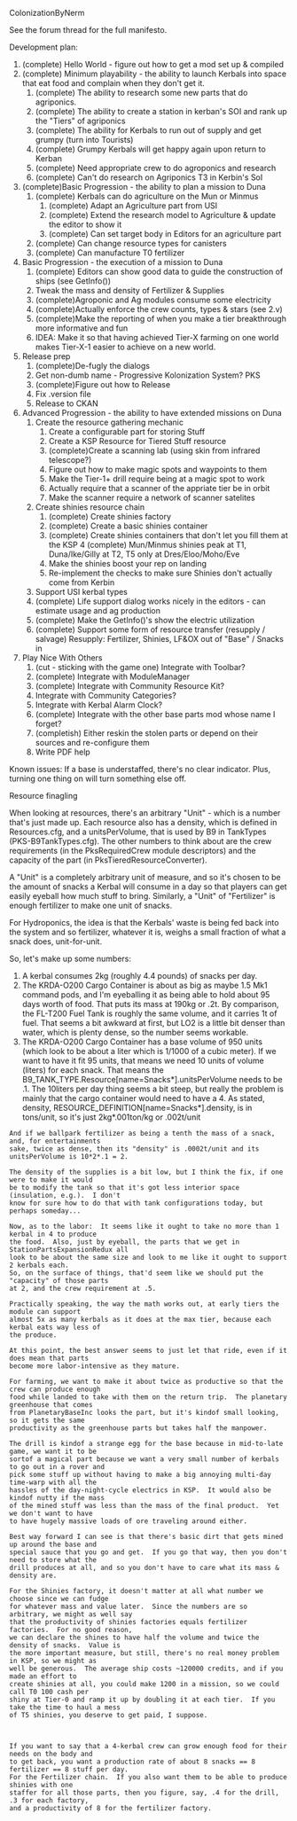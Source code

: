 ColonizationByNerm

See the forum thread for the full manifesto.



Development plan:

1. (complete)  Hello World - figure out how to get a mod set up & compiled
2. (complete)  Minimum playability - the ability to launch Kerbals into space that eat food and complain when they don't get it.
   1.  (complete) The ability to research some new parts that do agriponics.
   2.  (complete) The ability to create a station in kerban's SOI and rank up the "Tiers" of agriponics
   3.  (complete) The ability for Kerbals to run out of supply and get grumpy (turn into Tourists)
   4.  (complete) Grumpy Kerbals will get happy again upon return to Kerban
   5.  (complete) Need appropriate crew to do agroponics and research
   6.  (complete) Can't do research on Agriponics T3 in Kerbin's SoI
3. (complete)Basic Progression - the ability to plan a mission to Duna
   1.  (complete) Kerbals can do agriculture on the Mun or Minmus
       1.  (complete) Adapt an Agriculture part from USI
       2.  (complete) Extend the research model to Agriculture & update the editor to show it
       3.  (complete) Can set target body in Editors for an agriculture part
   2.  (complete) Can change resource types for canisters
   3.  (complete) Can manufacture T0 fertilizer
4. Basic Progression - the execution of a mission to Duna
   1.  (complete) Editors can show good data to guide the construction of ships (see GetInfo())
   2.  Tweak the mass and density of Fertilizer & Supplies
   3.  (complete)Agroponic and Ag modules consume some electricity
   4.  (complete)Actually enforce the crew counts, types & stars (see 2.v)
   5.  (complete)Make the reporting of when you make a tier breakthrough more informative and fun
   6.  IDEA: Make it so that having achieved Tier-X farming on one world makes Tier-X-1 easier to achieve on a new world.
5. Release prep
   1.  (complete)De-fugly the dialogs
   2.  Get non-dumb name - Progressive Kolonization System?  PKS
   3.  (complete)Figure out how to Release
   4.  Fix .version file
   4.  Release to CKAN
6. Advanced Progression - the ability to have extended missions on Duna
   1.  Create the resource gathering mechanic
       1.  Create a configurable part for storing Stuff
       2.  Create a KSP Resource for Tiered Stuff resource
       3.  (complete)Create a scanning lab (using skin from infrared telescope?)
       4.  Figure out how to make magic spots and waypoints to them
       5.  Make the Tier-1+ drill require being at a magic spot to work
       6.  Actually require that a scanner of the appriate tier be in orbit
       7.  Make the scanner require a network of scanner satelites
   2.  Create shinies resource chain
       1.  (complete) Create shinies factory
       2.  (complete) Create a basic shinies container
       3.  (complete) Create shinies containers that don't let you fill them at the KSP
       4   (complete) Mun/Minmus shinies peak at T1, Duna/Ike/Gilly at T2, T5 only at Dres/Eloo/Moho/Eve
       5.  Make the shinies boost your rep on landing
       6.  Re-implement the checks to make sure Shinies don't actually come from Kerbin
   3.  Support USI kerbal types
   4.  (complete) Life support dialog works nicely in the editors - can estimate usage and ag production
   5.  (complete) Make the GetInfo()'s show the electric utilization
   6.  (complete) Support some form of resource transfer (resupply / salvage)
        Resupply:  Fertilizer, Shinies, LF&OX out of "Base" / Snacks in
7. Play Nice With Others
   1.  (cut - sticking with the game one) Integrate with Toolbar?
   2.  (complete) Integrate with ModuleManager
   3.  (complete) Integrate with Community Resource Kit?
   4.  Integrate with Community Categories?
   5.  Integrate with Kerbal Alarm Clock?
   6.  (complete) Integrate with the other base parts mod whose name I forget?
   7.  (completish) Either reskin the stolen parts or depend on their sources and re-configure them
   8.  Write PDF help

Known issues:
  If a base is understaffed, there's no clear indicator.  Plus, turning one thing on will turn something else off.

   Resource finagling

   When looking at resources, there's an arbitrary "Unit" - which is a number that's just made up.
   Each resource also has a density, which is defined in Resources.cfg, and a unitsPerVolume, that
   is used by B9 in TankTypes (PKS-B9TankTypes.cfg).  The other numbers to think about are the crew
   requirements (in the PksRequiredCrew module descriptors) and the capacity of the part (in
   PksTieredResourceConverter).

   A "Unit" is a completely arbitrary unit of measure, and so it's chosen to be the amount of snacks
   a Kerbal will consume in a day so that players can get easily eyeball how much stuff to bring.
   Similarly, a "Unit" of "Fertilizer" is enough fertilizer to make one unit of snacks.

   For Hydroponics, the idea is that the Kerbals' waste is being fed back into the system and
   so fertilizer, whatever it is, weighs a small fraction of what a snack does, unit-for-unit.

   So, let's make up some numbers:
   
   1.  A kerbal consumes 2kg (roughly 4.4 pounds) of snacks per day.
   2.  The KRDA-O200 Cargo Container is about as big as maybe 1.5 Mk1 command pods, and I'm
       eyeballing it as being able to hold about 95 days worth of food.  That puts its mass
       at 190kg or .2t.  By comparison, the FL-T200 Fuel Tank is roughly the same volume,
       and it carries 1t of fuel.  That seems a bit awkward at first, but LO2 is a little
       bit denser than water, which is plenty dense, so the number seems workable.
   3.  The KRDA-O200 Cargo Container has a base volume of 950 units (which look to be about
       a liter which is 1/1000 of a cubic meter).   If we want to have it fit 95 units,
       that means we need 10 units of volume (liters) for each snack.  That means the
       B9_TANK_TYPE.Resource[name=Snacks*].unitsPerVolume needs to be .1.  The 10liters
       per day thing seems a bit steep, but really the problem is mainly that the cargo
       container would need to have a 
    4. As stated, density, RESOURCE_DEFINITION[name=Snacks*].density, is in tons/unit, so
       it's just 2kg*.001ton/kg or .002t/unit

    And if we ballpark fertilizer as being a tenth the mass of a snack, and, for entertainments
    sake, twice as dense, then its "density" is .0002t/unit and its unitsPerVolume is 10*2*.1 = 2.

    The density of the supplies is a bit low, but I think the fix, if one were to make it would
    be to modify the tank so that it's got less interior space (insulation, e.g.).  I don't
    know for sure how to do that with tank configurations today, but perhaps someday...

    Now, as to the labor:  It seems like it ought to take no more than 1 kerbal in 4 to produce
    the food.  Also, just by eyeball, the parts that we get in StationPartsExpansionRedux all
    look to be about the same size and look to me like it ought to support 2 kerbals each.
    So, on the surface of things, that'd seem like we should put the "capacity" of those parts
    at 2, and the crew requirement at .5.

    Practically speaking, the way the math works out, at early tiers the module can support
    almost 5x as many kerbals as it does at the max tier, because each kerbal eats way less of
    the produce.

    At this point, the best answer seems to just let that ride, even if it does mean that parts
    become more labor-intensive as they mature.

    For farming, we want to make it about twice as productive so that the crew can produce enough
    food while landed to take with them on the return trip.  The planetary greenhouse that comes
    from PlanetaryBaseInc looks the part, but it's kindof small looking, so it gets the same
    productivity as the greenhouse parts but takes half the manpower.

    The drill is kindof a strange egg for the base because in mid-to-late game, we want it to be
    sortof a magical part because we want a very small number of kerbals to go out in a rover and
    pick some stuff up without having to make a big annoying multi-day time-warp with all the
    hassles of the day-night-cycle electrics in KSP.  It would also be kindof nutty if the mass
    of the mined stuff was less than the mass of the final product.  Yet we don't want to have
    to have hugely massive loads of ore traveling around either.

    Best way forward I can see is that there's basic dirt that gets mined up around the base and
    special sauce that you go and get.  If you go that way, then you don't need to store what the
    drill produces at all, and so you don't have to care what its mass & density are.

    For the Shinies factory, it doesn't matter at all what number we choose since we can fudge
    for whatever mass and value later.  Since the numbers are so arbitrary, we might as well say
    that the productivity of shinies factories equals fertilizer factories.  For no good reason,
    we can declare the shines to have half the volume and twice the density of snacks.  Value is
    the more important measure, but still, there's no real money problem in KSP, so we might as
    well be generous.  The average ship costs ~120000 credits, and if you made an effort to
    create shinies at all, you could make 1200 in a mission, so we could call T0 100 cash per
    shiny at Tier-0 and ramp it up by doubling it at each tier.  If you take the time to haul a mess
    of T5 shinies, you deserve to get paid, I suppose.



    If you want to say that a 4-kerbal crew can grow enough food for their needs on the body and
    to get back, you want a production rate of about 8 snacks == 8 fertilizer == 8 stuff per day.
    For the Fertilizer chain.  If you also want them to be able to produce shinies with one
    staffer for all those parts, then you figure, say, .4 for the drill, .3 for each factory,
    and a productivity of 8 for the fertilizer factory.


    

